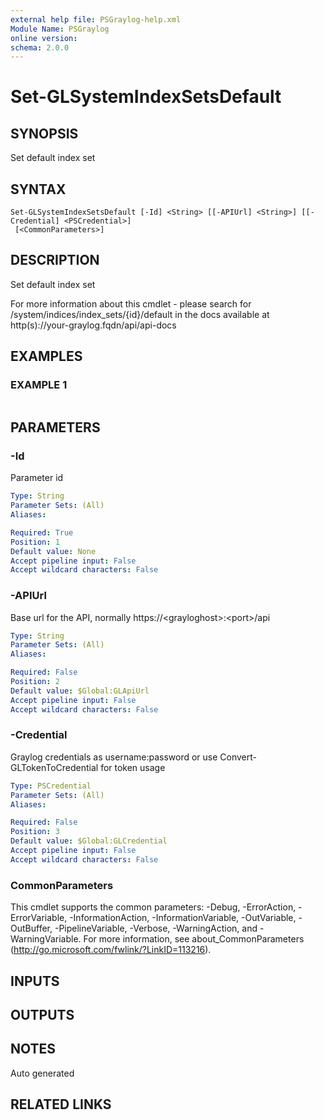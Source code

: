 ```yaml
---
external help file: PSGraylog-help.xml
Module Name: PSGraylog
online version:
schema: 2.0.0
---
```


# Set-GLSystemIndexSetsDefault

## SYNOPSIS
Set default index set

## SYNTAX

```
Set-GLSystemIndexSetsDefault [-Id] <String> [[-APIUrl] <String>] [[-Credential] <PSCredential>]
 [<CommonParameters>]
```

## DESCRIPTION
Set default index set


For more information about this cmdlet - please search for /system/indices/index_sets/{id}/default in the docs available at http(s)://your-graylog.fqdn/api/api-docs

## EXAMPLES

### EXAMPLE 1
```

```

## PARAMETERS

### -Id
Parameter id

```yaml
Type: String
Parameter Sets: (All)
Aliases:

Required: True
Position: 1
Default value: None
Accept pipeline input: False
Accept wildcard characters: False
```

### -APIUrl
Base url for the API, normally https://\<grayloghost\>:\<port\>/api

```yaml
Type: String
Parameter Sets: (All)
Aliases:

Required: False
Position: 2
Default value: $Global:GLApiUrl
Accept pipeline input: False
Accept wildcard characters: False
```

### -Credential
Graylog credentials as username:password or use Convert-GLTokenToCredential for token usage

```yaml
Type: PSCredential
Parameter Sets: (All)
Aliases:

Required: False
Position: 3
Default value: $Global:GLCredential
Accept pipeline input: False
Accept wildcard characters: False
```

### CommonParameters
This cmdlet supports the common parameters: -Debug, -ErrorAction, -ErrorVariable, -InformationAction, -InformationVariable, -OutVariable, -OutBuffer, -PipelineVariable, -Verbose, -WarningAction, and -WarningVariable. For more information, see about_CommonParameters (http://go.microsoft.com/fwlink/?LinkID=113216).

## INPUTS

## OUTPUTS

## NOTES
Auto generated

## RELATED LINKS
